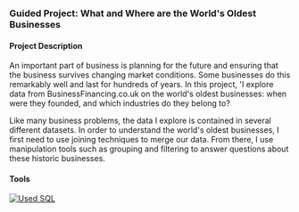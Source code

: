 
### Guided Project: What and Where are the World's Oldest Businesses

#### Project Description 
An important part of business is planning for the future and ensuring that the business survives changing market conditions. Some businesses do this remarkably well and last for hundreds of years. In this project, 'I explore data from BusinessFinancing.co.uk on the world's oldest businesses: when were they founded, and which industries do they belong to?

Like many business problems, the data I explore is contained in several different datasets. In order to understand the world's oldest businesses, I first need to use joining techniques to merge our data. From there, I use manipulation tools such as grouping and filtering to answer questions about these historic businesses.


#### Tools
[![Used SQL](https://img.shields.io/badge/PostgreSQL-316192?style=for-the-badge&logo=postgresql&logoColor=white)](https://github.com/AbbasAnalyst25/Project5/blob/main/What%20and%20Where%20are%20the%20World's%20Oldest%20Businesses.ipynb)
